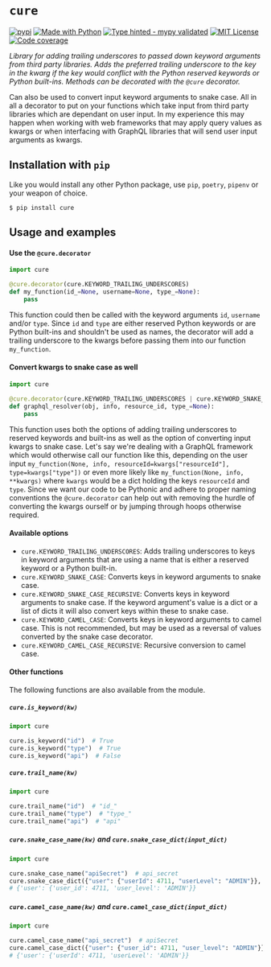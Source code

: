 # `cure`
[![pypi](https://badge.fury.io/py/cure.svg)](https://pypi.python.org/pypi/cure/)
[![Made with Python](https://img.shields.io/pypi/pyversions/cure)](https://www.python.org/)
[![Type hinted - mypy validated](https://img.shields.io/badge/typehinted-yes-teal)](https://github.com/kalaspuff/cure)
[![MIT License](https://img.shields.io/github/license/kalaspuff/cure.svg)](https://github.com/kalaspuff/cure/blob/master/LICENSE)
[![Code coverage](https://codecov.io/gh/kalaspuff/cure/branch/master/graph/badge.svg)](https://codecov.io/gh/kalaspuff/cure/tree/master/cure)

*Library for adding trailing underscores to passed down keyword arguments from third party libraries. Adds the preferred trailing underscore to the key in the kwarg if the key would conflict with the Python reserved keywords or Python built-ins. Methods can be decorated with the `@cure` decorator.*

Can also be used to convert input keyword arguments to snake case. All in all a decorator to put on your functions which take input from third party libraries which are dependant on user input. In my experience this may happen when working with web frameworks that may apply query values as kwargs or when interfacing with GraphQL libraries that will send user input arguments as kwargs.


## Installation with `pip`
Like you would install any other Python package, use `pip`, `poetry`, `pipenv` or your weapon of choice.
```
$ pip install cure
```


## Usage and examples

#### Use the `@cure.decorator`

```python
import cure

@cure.decorator(cure.KEYWORD_TRAILING_UNDERSCORES)
def my_function(id_=None, username=None, type_=None):
    pass
```

This function could then be called with the keyword arguments `id`, `username` and/or `type`. Since `id` and `type` are either reserved Python keywords or are Python built-ins and shouldn't be used as names, the decorator will add a trailing underscore to the kwargs before passing them into our function `my_function`.

#### Convert kwargs to snake case as well

```python
import cure

@cure.decorator(cure.KEYWORD_TRAILING_UNDERSCORES | cure.KEYWORD_SNAKE_CASE_RECURSIVE)
def graphql_resolver(obj, info, resource_id, type_=None):
    pass
```

This function uses both the options of adding trailing underscores to reserved keywords and built-ins as well as the option of converting input kwargs to snake case. Let's say we're dealing with a GraphQL framework which would otherwise call our function like this, depending on the user input `my_function(None, info, resourceId=kwargs["resourceId"], type=kwargs["type"])` or even more likely like `my_function(None, info, **kwargs)` where `kwargs` would be a dict holding the keys `resourceId` and `type`. Since we want our code to be Pythonic and adhere to proper naming conventions the `@cure.decorator` can help out with removing the hurdle of converting the kwargs ourself or by jumping through hoops otherwise required.

#### Available options
* `cure.KEYWORD_TRAILING_UNDERSCORES`: Adds trailing underscores to keys in keyword arguments that are using a name that is either a reserved keyword or a Python built-in.
* `cure.KEYWORD_SNAKE_CASE`: Converts keys in keyword arguments to snake case.
* `cure.KEYWORD_SNAKE_CASE_RECURSIVE`: Converts keys in keyword arguments to snake case. If the keyword argument's value is a dict or a list of dicts it will also convert keys within these to snake case.
* `cure.KEYWORD_CAMEL_CASE`: Converts keys in keyword arguments to camel case. This is not recommended, but may be used as a reversal of values converted by the snake case decorator.
* `cure.KEYWORD_CAMEL_CASE_RECURSIVE`: Recursive conversion to camel case.

#### Other functions
The following functions are also available from the module.

##### `cure.is_keyword(kw)`
```python
import cure

cure.is_keyword("id")  # True
cure.is_keyword("type")  # True
cure.is_keyword("api")  # False
```

##### `cure.trail_name(kw)`
```python
import cure

cure.trail_name("id")  # "id_"
cure.trail_name("type")  # "type_"
cure.trail_name("api")  # "api"
```

##### `cure.snake_case_name(kw)` and `cure.snake_case_dict(input_dict)`
```python
import cure

cure.snake_case_name("apiSecret")  # api_secret
cure.snake_case_dict({"user": {"userId": 4711, "userLevel": "ADMIN"}}, recursive=True)
# {'user': {'user_id': 4711, 'user_level': 'ADMIN'}}
```

##### `cure.camel_case_name(kw)` and `cure.camel_case_dict(input_dict)`
```python
import cure

cure.camel_case_name("api_secret")  # apiSecret
cure.camel_case_dict({"user": {"user_id": 4711, "user_level": "ADMIN"}}, recursive=True)
# {'user': {'userId': 4711, 'userLevel': 'ADMIN'}}
```
